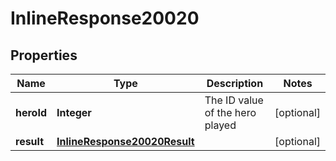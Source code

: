 
# InlineResponse20020

## Properties
Name | Type | Description | Notes
------------ | ------------- | ------------- | -------------
**heroId** | **Integer** | The ID value of the hero played |  [optional]
**result** | [**InlineResponse20020Result**](InlineResponse20020Result.md) |  |  [optional]



